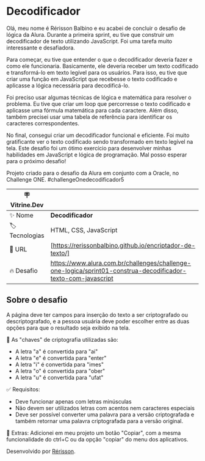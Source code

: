# Decodificador

Olá, meu nome é Rérisson Balbino e eu acabei de concluir o desafio de lógica da Alura. Durante a primeira sprint, eu tive que construir um decodificador de texto utilizando JavaScript. Foi uma tarefa muito interessante e desafiadora.

Para começar, eu tive que entender o que o decodificador deveria fazer e como ele funcionaria. Basicamente, ele deveria receber um texto codificado e transformá-lo em texto legível para os usuários. Para isso, eu tive que criar uma função em JavaScript que recebesse o texto codificado e aplicasse a lógica necessária para decodificá-lo.

Foi preciso usar algumas técnicas de lógica e matemática para resolver o problema. Eu tive que criar um loop que percorresse o texto codificado e aplicasse uma fórmula matemática para cada caractere. Além disso, também precisei usar uma tabela de referência para identificar os caracteres correspondentes.

No final, consegui criar um decodificador funcional e eficiente. Foi muito gratificante ver o texto codificado sendo transformado em texto legível na tela. Este desafio foi um ótimo exercício para desenvolver minhas habilidades em JavaScript e lógica de programação. Mal posso esperar para o próximo desafio!

Projeto criado para o desafio da Alura em conjunto com a Oracle, no Challenge ONE.
#challengeOnedecodificador5

| :placard: Vitrine.Dev |     |
| -------------  | --- |
| :sparkles: Nome        | **Decodificador**
| :label: Tecnologias | HTML, CSS, JavaScript
| :rocket: URL         | [https://rerissonbalbino.github.io/encriptador-de-texto/]
| :fire: Desafio     | https://www.alura.com.br/challenges/challenge-one-logica/sprint01-construa-decodificador-texto-com-javascript


## Sobre o desafio

A página deve ter campos para inserção do texto a ser criptografado ou descriptografado, e a pessoa usuária deve poder escolher entre as duas opções para que o resultado seja exibido na tela.

🔑 As "chaves" de criptografia utilizadas são:
* A letra "a" é convertida para "ai"
* A letra "e" é convertida para "enter"
* A letra "i" é convertida para "imes"
* A letra "o" é convertida para "ober"
* A letra "u" é convertida para "ufat"

✅ Requisitos:
* Deve funcionar apenas com letras minúsculas
* Não devem ser utilizados letras com acentos nem caracteres especiais
* Deve ser possível converter uma palavra para a versão criptografada e também retornar uma palavra criptografada para a versão original.

🐣 Extras:
Adicionei em meu projeto um botão "Copiar", com a mesma funcionalidade do ctrl+C ou da opção "copiar" do menu dos aplicativos.

Desenvolvido por [Rérisson](https://www.linkedin.com/in/brunasoncini/).
